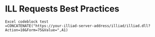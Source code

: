 # ILL Requests Best Practices


```
Excel codeblock test
=CONCATENATE("https://your-illiad-server-address/illiad/illiad.dll?Action=10&Form=75&Value=",A1)
```
